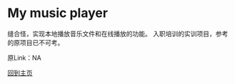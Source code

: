# My music player

缝合怪，实现本地播放音乐文件和在线播放的功能。
入职培训的实训项目，参考的原项目已不可考。

原Link：NA

[回到主页](../../../README.md)
